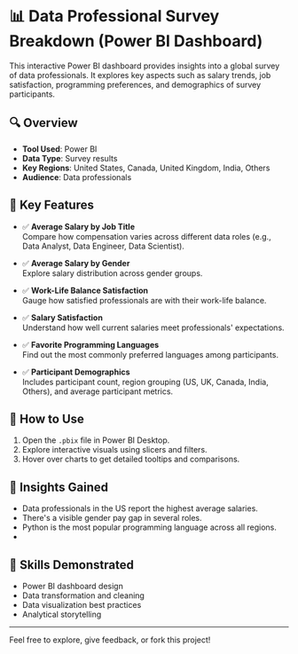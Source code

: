 # 📊 Data Professional Survey Breakdown (Power BI Dashboard)

This interactive Power BI dashboard provides insights into a global survey of data professionals. It explores key aspects such as salary trends, job satisfaction, programming preferences, and demographics of survey participants.

## 🔍 Overview

- **Tool Used**: Power BI
- **Data Type**: Survey results
- **Key Regions**: United States, Canada, United Kingdom, India, Others
- **Audience**: Data professionals

## 📌 Key Features

- ✅ **Average Salary by Job Title**  
  Compare how compensation varies across different data roles (e.g., Data Analyst, Data Engineer, Data Scientist).

- ✅ **Average Salary by Gender**  
  Explore salary distribution across gender groups.

- ✅ **Work-Life Balance Satisfaction**  
  Gauge how satisfied professionals are with their work-life balance.

- ✅ **Salary Satisfaction**  
  Understand how well current salaries meet professionals' expectations.

- ✅ **Favorite Programming Languages**  
  Find out the most commonly preferred languages among participants.

- ✅ **Participant Demographics**  
  Includes participant count, region grouping (US, UK, Canada, India, Others), and average participant metrics.

## 🚀 How to Use

1. Open the `.pbix` file in Power BI Desktop.
2. Explore interactive visuals using slicers and filters.
3. Hover over charts to get detailed tooltips and comparisons.

## 🎯 Insights Gained

- Data professionals in the US report the highest average salaries.
- There's a visible gender pay gap in several roles.
- Python is the most popular programming language across all regions.
- 

## 📌 Skills Demonstrated

- Power BI dashboard design
- Data transformation and cleaning
- Data visualization best practices
- Analytical storytelling

---

Feel free to explore, give feedback, or fork this project!

